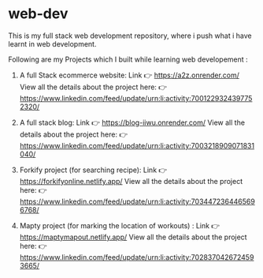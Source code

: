 # web-dev
This is my full stack web development repository, where i push what i have learnt in web development.

Following are my Projects which I built while learning web developement :

1) A full Stack ecommerce website: Link 👉 https://a2z.onrender.com/
View all the details about the project here: 👉 https://www.linkedin.com/feed/update/urn:li:activity:7001229324397752320/

2) A full stack blog: Link 👉 https://blog-iiwu.onrender.com/
View all the details about the project here: 👉 https://www.linkedin.com/feed/update/urn:li:activity:7003218909071831040/

3) Forkify project (for searching recipe): Link 👉 https://forkifyonline.netlify.app/
View all the details about the project here: 👉 https://www.linkedin.com/feed/update/urn:li:activity:7034472364465696768/

4) Mapty project (for marking the location of workouts) : Link 👉  https://maptymapout.netlify.app/
View all the details about the project here: 👉 https://www.linkedin.com/feed/update/urn:li:activity:7028370426724593665/

